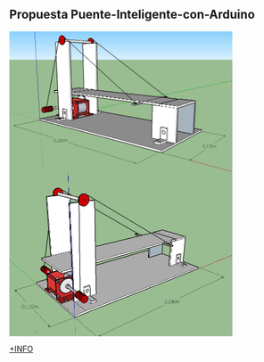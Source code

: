 ## Propuesta Puente-Inteligente-con-Arduino

<img src="Dibujo_SketchUp2015/DibujoPuente.jpg" width="400" align="center">

<img src="Dibujo_SketchUp2015/DibujoPuente2.jpg" width="400" align="center">

[+INFO](https://github.com/profesoratecno/Puente-Inteligente-con-Arduino/wiki)
